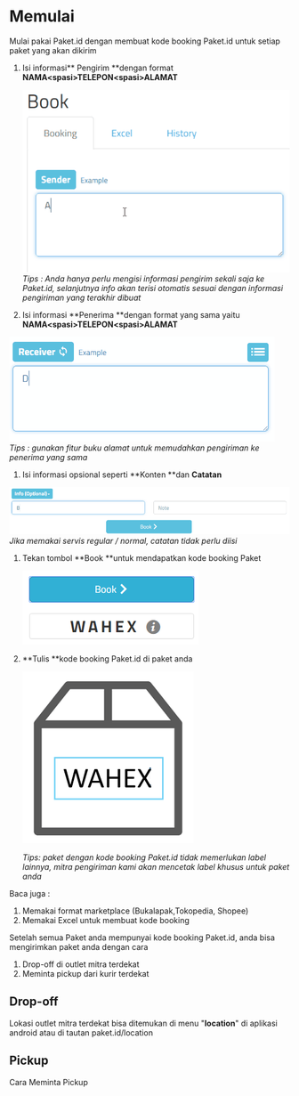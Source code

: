# Memulai

Mulai pakai Paket.id dengan membuat kode booking Paket.id untuk setiap paket yang akan dikirim

1. Isi informasi** Pengirim **dengan format **NAMA&lt;spasi&gt;TELEPON&lt;spasi&gt;ALAMAT**

   ![](/assets/penerima2.gif)  
   _Tips : Anda hanya perlu mengisi informasi pengirim sekali saja ke Paket.id, selanjutnya info akan terisi otomatis sesuai dengan informasi pengiriman yang terakhir dibuat_

2. Isi informasi **Penerima **dengan format yang sama yaitu **NAMA&lt;spasi&gt;TELEPON&lt;spasi&gt;ALAMAT**

![](/assets/penerima3.gif)  
   _Tips : gunakan fitur buku alamat untuk memudahkan pengiriman ke penerima yang sama_

1. Isi informasi opsional seperti **Konten **dan **Catatan**

![](/assets/penerima4.gif)  
   _Jika memakai servis regular / normal, catatan tidak perlu diisi_

1. Tekan tombol **Book **untuk mendapatkan kode booking Paket

   ![](/assets/book.png)

2. **Tulis **kode booking Paket.id di paket anda

   ![](/assets/box2.png)

   _Tips: paket dengan kode booking Paket.id tidak memerlukan label lainnya, mitra pengiriman kami akan mencetak label khusus untuk paket anda_

Baca juga :

1. Memakai format marketplace \(Bukalapak,Tokopedia, Shopee\)
2. Memakai Excel untuk membuat kode booking

Setelah semua Paket anda mempunyai kode booking Paket.id, anda bisa mengirimkan paket anda dengan cara

1. Drop-off di outlet mitra terdekat
2. Meminta pickup dari kurir terdekat

## Drop-off

Lokasi outlet mitra terdekat bisa ditemukan di menu "**location**" di aplikasi android atau di tautan paket.id/location

## Pickup

Cara Meminta Pickup

